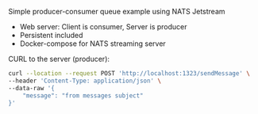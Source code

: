 Simple producer-consumer queue example using NATS Jetstream

* Web server: Client is consumer, Server is producer
* Persistent included
* Docker-compose for NATS streaming server


CURL to the server (producer):
```bash
curl --location --request POST 'http://localhost:1323/sendMessage' \
--header 'Content-Type: application/json' \
--data-raw '{
    "message": "from messages subject"
}'
```
